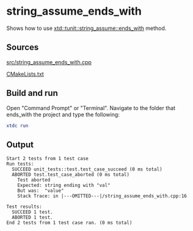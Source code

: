 # string_assume_ends_with

Shows how to use [xtd::tunit::string_assume::ends_with](https://gammasoft71.github.io/xtd/reference_guides/latest/classxtd_1_1tunit_1_1string__assume.html#abf7d1827c174e209a45901592bc76117) method.

## Sources

[src/string_assume_ends_with.cpp](src/string_assume_ends_with.cpp)

[CMakeLists.txt](CMakeLists.txt)

## Build and run

Open "Command Prompt" or "Terminal". Navigate to the folder that ends_with the project and type the following:

```cmake
xtdc run
```

## Output

```
Start 2 tests from 1 test case
Run tests:
  SUCCEED unit_tests::test.test_case_succeed (0 ms total)
  ABORTED test.test_case_aborted (0 ms total)
    Test aborted
    Expected: string ending with "val"
    But was:  "value"
    Stack Trace: in |---OMITTED---|/string_assume_ends_with.cpp:16

Test results:
  SUCCEED 1 test.
  ABORTED 1 test.
End 2 tests from 1 test case ran. (0 ms total)
```
